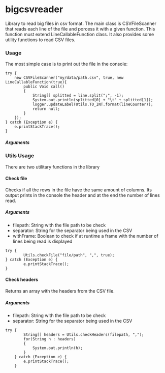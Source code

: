 # bigcsvreader
Library to read big files in csv format. The main class is CSVFileScanner that reads each line of the file and porcess it with a given function. This function must extend LineCallableFunction class. It also provides some utility functions to read CSV files.

### Usage
The most simple case is to print out the file in the console:
```
try {
	new CSVFileScanner("my/data/path.csv", true, new LineCallableFunction(true){
		public Void call()
		{
			String[] splitted = line.split(";", -1);
			System.out.println(splitted[0] + "\t" + splitted[1]);
			logger.updateLabel(Utils.TO_INT.format(lineCounter));
			return null;
		}
	});
} catch (Exception e) {
	e.printStackTrace();
}
```
####
##### Arguments
### Utils Usage
There are two utilitary functions in the library

#### Check file
Checks if all the rows in the file have the same amount of columns. Its output prints in the console the header and at the end the number of lines read.
##### Arguments
* filepath: String with the file path to be check
* separator: String for the separator being used in the CSV
* withFrame: Boolean to check if at runtime a frame with the number of lines being read is displayed

```
try {
		Utils.checkFile("file/path", ",", true);
} catch (Exception e) {
		e.printStackTrace();
}
```
#### Check headers
Returns an array with the headers from the CSV file.
##### Arguments
* filepath: String with the file path to be check
* separator: String for the separator being used in the CSV

```
try {
		String[] headers = Utils.checkHeaders(filepath, ",");
		for(String h : headers)
		{
			System.out.println(h);
		}
	} catch (Exception e) {
		e.printStackTrace();
	}
```


